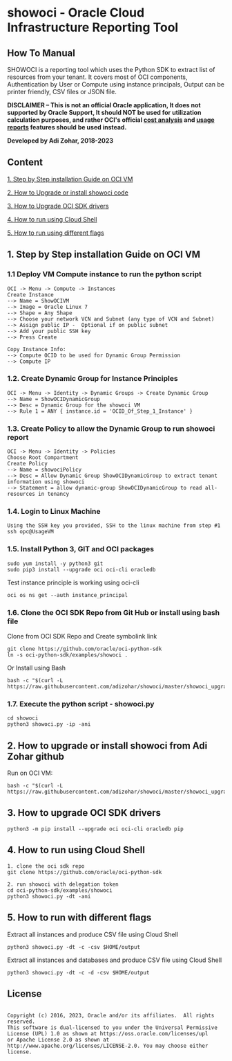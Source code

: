# showoci - Oracle Cloud Infrastructure Reporting Tool

## How To Manual

SHOWOCI is a reporting tool which uses the Python SDK to extract list of resources from your tenant. 
It covers most of OCI components, 
Authentication by User or Compute using instance principals, 
Output can be printer friendly, CSV files or JSON file.

**DISCLAIMER – This is not an official Oracle application,  It does not supported by Oracle Support, It should NOT be used for utilization calculation purposes, and rather OCI's official 
[cost analysis](https://docs.oracle.com/en-us/iaas/Content/Billing/Concepts/costanalysisoverview.htm) 
and [usage reports](https://docs.oracle.com/en-us/iaas/Content/Billing/Concepts/usagereportsoverview.htm) features should be used instead.**

**Developed by Adi Zohar, 2018-2023**

## Content
[1. Step by Step installation Guide on OCI VM](#1-step-by-step-installation-guide-on-oci-vm)

[2. How to Upgrade or install showoci code](#2-how-to-upgrade-or-install-showoci-from-adi-zohar-github)

[3. How to Upgrade OCI SDK drivers](#3-how-to-upgrade-oci-sdk-drivers)

[4. How to run using Cloud Shell](#4-how-to-run-using-cloud-shell)

[5. How to run using different flags](#5-how-to-run-with-different-flags)

## 1. Step by Step installation Guide on OCI VM

### 1.1 Deploy VM Compute instance to run the python script
```
OCI -> Menu -> Compute -> Instances
Create Instance
--> Name = ShowOCIVM
--> Image = Oracle Linux 7
--> Shape = Any Shape
--> Choose your network VCN and Subnet (any type of VCN and Subnet)
--> Assign public IP -  Optional if on public subnet
--> Add your public SSH key
--> Press Create

Copy Instance Info:
--> Compute OCID to be used for Dynamic Group Permission
--> Compute IP
```

### 1.2. Create Dynamic Group for Instance Principles

```
OCI -> Menu -> Identity -> Dynamic Groups -> Create Dynamic Group
--> Name = ShowOCIDynamicGroup 
--> Desc = Dynamic Group for the showoci VM
--> Rule 1 = ANY { instance.id = 'OCID_Of_Step_1_Instance' }
```

### 1.3. Create Policy to allow the Dynamic Group to run showoci report

```
OCI -> Menu -> Identity -> Policies
Choose Root Compartment
Create Policy
--> Name = showociPolicy
--> Desc = Allow Dynamic Group ShowOCIDynamicGroup to extract tenant information using showoci
--> Statement = allow dynamic-group ShowOCIDynamicGroup to read all-resources in tenancy   
```

### 1.4. Login to Linux Machine

```
Using the SSH key you provided, SSH to the linux machine from step #1
ssh opc@UsageVM
```

### 1.5. Install Python 3, GIT and OCI packages

```
sudo yum install -y python3 git
sudo pip3 install --upgrade oci oci-cli oracledb
```

Test instance principle is working using oci-cli
```
oci os ns get --auth instance_principal
```

### 1.6. Clone the OCI SDK Repo from Git Hub or install using bash file

Clone from OCI SDK Repo and Create symbolink link

```
git clone https://github.com/oracle/oci-python-sdk
ln -s oci-python-sdk/examples/showoci .
```

Or Install using Bash

```
bash -c "$(curl -L https://raw.githubusercontent.com/adizohar/showoci/master/showoci_upgrade.sh)"    
```

### 1.7. Execute the python script - showoci.py

```
cd showoci
python3 showoci.py -ip -ani
```

## 2. How to upgrade or install showoci from Adi Zohar github

Run on OCI VM:
```
bash -c "$(curl -L https://raw.githubusercontent.com/adizohar/showoci/master/showoci_upgrade.sh)"    
```

## 3. How to upgrade OCI SDK drivers

```
python3 -m pip install --upgrade oci oci-cli oracledb pip
```

## 4. How to run using Cloud Shell

```
1. clone the oci sdk repo
git clone https://github.com/oracle/oci-python-sdk

2. run showoci with delegation token
cd oci-python-sdk/examples/showoci
python3 showoci.py -dt -ani
```

## 5. How to run with different flags

Extract all instances and produce CSV file using Cloud Shell

```
python3 showoci.py -dt -c -csv $HOME/output
```

Extract all instances and databases and produce CSV file using Cloud Shell

```
python3 showoci.py -dt -c -d -csv $HOME/output
```

## License
```

Copyright (c) 2016, 2023, Oracle and/or its affiliates.  All rights reserved.
This software is dual-licensed to you under the Universal Permissive License (UPL) 1.0 as shown at https://oss.oracle.com/licenses/upl
or Apache License 2.0 as shown at http://www.apache.org/licenses/LICENSE-2.0. You may choose either license.

